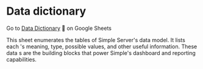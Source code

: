 # Data dictionary

Go to [Data Dictionary](https://docs.google.com/spreadsheets/d/1LOn9IzfuQXog2agGbNphweMNTV27K84yctjPs6b7USI/edit#gid=0) 📖 on Google Sheets 

This sheet enumerates the tables of Simple Server's data model. It lists each 's meaning, type, possible values, and other useful information. These data s are the building blocks that power Simple's dashboard and reporting capabilities.



